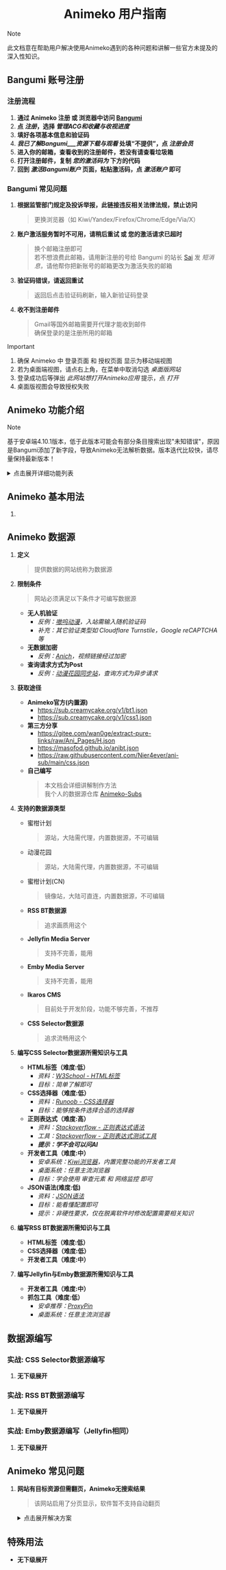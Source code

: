 <h1 align="center">Animeko 用户指南</h1>

> [!NOTE]
> 此文档意在帮助用户解决使用Animeko遇到的各种问题和讲解一些官方未提及的深入性知识。

## **Bangumi 账号注册**
### **注册流程**
1. **通过 Animeko 注册 或 浏览器中访问 [Bangumi](https://bgm.tv)**
2. **点 _注册_，选择 _管理ACG和收藏与收视进度_**
3. **填好各项基本信息和验证码**
4. **_我已了解Bangumi___资源下载与观看_ 处填“不提供”，点 _注册会员_**
5. **进入你的邮箱，查看收到的注册邮件，若没有请查看垃圾箱**
6. **打开注册邮件，复制 _您的激活码为_ 下方的代码**
7. **回到 _激活Bangumi账户_ 页面，粘贴激活码，点 _激活账户_ 即可**


### Bangumi 常见问题
1. **根据监管部门规定及投诉举报，此链接违反相关法律法规，禁止访问**
   > 更换浏览器（如 Kiwi/Yandex/Firefox/Chrome/Edge/Via/X）
2. **账户激活服务暂时不可用，请稍后重试 或 您的激活请求已超时**
   > 换个邮箱注册即可   
   > 若不想浪费此邮箱，请用新注册的号给 Bangumi 的站长 [Sai](https://bgm.tv/user/sai) 发 _短消息_，请他帮你把新账号的邮箱更改为激活失败的邮箱
3. **验证码错误，请返回重试**
   > 返回后点击验证码刷新，输入新验证码登录
4. **收不到注册邮件**
   > Gmail等国外邮箱需要开代理才能收到邮件   
   > 确保登录的是注册所用的邮箱

> [!IMPORTANT]
> 1. 确保 Animeko 中 登录页面 和 授权页面 显示为移动端视图   
> 2. 若为桌面端视图，请点右上角，在菜单中取消勾选 _桌面版网站_   
> 3. 登录成功后等弹出 _此网站想打开Animeko应用_ 提示，点 _打开_   
> 4. 桌面版视图会导致授权失败

## **Animeko 功能介绍**
> [!NOTE]
> 基于安卓端4.10.1版本，低于此版本可能会有部分条目搜索出现"未知错误"，原因是Bangumi添加了新字段，导致Animeko无法解析数据。版本迭代比较快，请尽量保持最新版本！
<details>
  <summary>点击展开详细功能列表</summary>

- **界面**
    - **语言**
        > 界面显示的语言
    - **初始页面**
        > 启动时的默认页面
    - **使用新版条目查询接口**
        > 第三方查询接口（可能数据不全）
    - **NSFW内容**
        > 是否显示里番（Bangumi新用户需等待4个月）
    - **列表滚动动画**
        > 若使用卡顿可关闭
    - **点亮模式**
        > 高亮显示已看剧集
- **主题与色彩**
    - **高对比度深色主题**
        > 适合AMOLED屏幕，较省电
    - **播放页始终使用深色主题**
        > 播放页无视全局主题设置
    - **条目详情页使用动态主题**
        > 根据条目封面主色调动态生成主题
- **播放器和弹幕过滤**
    - **竖屏模式显示全屏按钮**
        > 效果如功能描述
    - **启动正则弹幕过滤器**
        > 是否启用弹幕正则过滤
    - **弹幕正则过滤器管理**
        > 添加正则表达式过滤弹幕
    - **发送弹幕时自动暂停播放**
        > 效果如功能描述
    - **观看90%后自动标记看过**
        > 进度达90%后自动标记为已看并同步到 Bangumi 收藏
    - **选择数据源后自动关闭弹窗**
        > 选择数据源后自动关闭数据源选择界面
    - **旋转屏幕时自动全屏**
        > 部分系统可能需要取消锁定旋转
    - **自动连播**
        > 自动切换下一集
    - **播放失败时自动切换资源**
        > 切换当前数据源其它线路 或 其他数据源
    - **长按快进速度**
        > 设置长按快进倍速
- **数据源管理**
    - **数据源订阅**
        > 远程JSON配置拉取（每次启动软件会自动更新配置）   
        > 删除订阅后，来自该订阅的数据源会一起删除
    - **数据源列表**
        > 包含订阅源、自建源、内置数据源   
        > 长按`≡`拖动排序   
        > 删除来自订阅的数据源后，下次启动应用会自动从订阅恢复
    - **开始测试**
        > 测试数据源可用性（`×`表示可能需代理）
- **观看偏好**
    - **字幕语言**
        > 默认搜索所选字幕语言的资源   
        > 拖动`≡`排序，越靠前优先级越高
    - **分辨率**
        > 默认搜索所选分辨率的资源   
        > 拖动`≡`排序，越靠前优先级越高
    - **字幕组**
        > 默认搜索输入的字幕组的资源   
        > 支持正则表达式，多字幕组用逗号分隔，越靠前优先级越高
    - **优先选择数据源类型**
        > 可选 在线/BT/无偏好
    - **快速选择在线数据线**
        > 排序靠前数据源优先播放（推荐开启）
    - **最长等待时间**
        > 按偏好匹配资源的超时时间
    - **显示禁用的数据源**
        > 在数据源选择界面显示禁用的数据源
    - **隐藏无字幕资源**
        > 折叠 无字幕/未知字幕格式 的资源
    - **完结一年后隐藏单集BT资源**
        > 老资源可能没速度
    - **BT资源优先选择季度全集**
        > 整季的资源一般下载更快（推荐开启）
    - **自动启用上次临时启用的数据源**
        > 若选择了禁用的数据源，下次播放该番会自动选择该数据源
- **弹幕源**
    - **全球加速**
        > 仅推荐中国大陆外用户开启
    - **开始测试**
        > 测试弹幕服务器连接速度
- **代理**
    - **全局代理设置**
        > 影响 Bangumi 和 所有数据源   
        > 建议保持“禁用”或“系统代理”   
        > 错误的自定义代理会导致软件网络错误   
        > 自定义代理支持 Socks5 和 HTTP协议
- **BitTorrent**
    - **BT下载速度限制**
        > 建议无限制
    - **BT上传(做种)速度限制**
        > 流量用户拉到最低，WiFi用户尽量≥2MB/s，避免死种
    - **分享率限制**
        > 流量用户拉到最低，WiFi用户尽量≥2MB/s，避免死种
    - **计费网络限制上传**
        > 使用计费网络时可开启（限制上传速度为1KB/s）
    - **Peer过滤和屏蔽设置**
        > 在下载或上传数据时不与黑名单和被规则过滤的客户端连接   
        > 若不知道这是什么请不要修改
        - **过滤规则订阅**
        - **本地过滤规则**
        - **过滤IP地址**
        - **过滤客户端指纹**
        - **过滤客户端类型**
        - **IP黑名单设置**
- **软件更新**
    - **自动检查更新**
        > 推荐开启
    - **更新类型**
        > 推荐正式版 > 测试版 > 每日构建版
    - **应用内下载**
        > 推荐开启
    - **自动下载应用**
        > 推荐开启，版本迭代较快，老版本可能会有未知错误
- **日志**
    - **反馈日志**
        > 仅限反馈使用
    - **分享当日日志文件**
        > 推荐使用
    - **复制当日日志内容**
        > 移动端不推荐使用   
        > 日志内容较多，可能造成输入法卡死且复制的内容不全
- **关于**
    - **版本号**
        > 点击5次可开启调试模式
    - **更新说明**
        > 查看 [更新日志](https://github.com/open-ani/animeko/release)
    - **官网**
        > 访问 [Animeko官网](https:myani.org)
    - **反馈建议**
        > 访问 [Animeko仓库Issues页面](https://github.com/open-ani/animeko/issues)
    - **源代码**
        > 访问 [Animeko仓库主页](https://github.com/open-ani/animeko)
    - **开发者名单**
        > 查看 [所有开发者](https://github.com/open-ani/animeko/graphs/contributors)
    - **鸣谢**
        > 提供API的第三方：[Bangumi](https://bangumi.tv)，[弹弹Play](https://dandanplay.com)
    - **交流群**
        > 官方QQ群 和 Telegram群
- **调试模式**
    - **调试模式状态**
        > 不使用时请关闭，调试模式可能会造成卡顿
    - **显示所有剧集**
        > 显示SP、OP、ED等，目前仅少数在线源支持，谨慎启用
    - **计费网络信息**
        > 支持计费网络最小上传
        > 是否为计费网络
    - **进入新手向导**
    - **重置新手引导状态**
        > 重置后，下次启动软件会进入新手引导
    - **获取 Bangumi access token**
    - **获取 Ani access token**
    - **Crush**
</details>


## Animeko 基本用法
1. 


## **Animeko 数据源**
1. **定义**
    > 提供数据的网站统称为数据源

2. **限制条件**
    > 网站必须满足以下条件才可编写数据源
    - **无人机验证**
        - *反例：[嗷呜动漫](https://www.aowu.tv)，入站需输入随机验证码*   
        - *补充：其它验证类型如 Cloudflare Turnstile，Google reCAPTCHA等*
    - **无数据加密**
        - *反例：[Anich](https://anich.emmmm.eu.org)，视频链接经过加密*
    - **查询请求方式为Post**
        - *反例：[动漫花园同步站](https://dongmanhuayuan.myheartsite.com)，查询方式为异步请求*

3. **获取途径**
    - **Animeko官方(内置源)**
        - https://sub.creamycake.org/v1/bt1.json
        - https://sub.creamycake.org/v1/css1.json
    - **第三方分享**
        - https://gitee.com/wan0ge/extract-pure-links/raw/Ani_Pages/H.json
        - https://masofod.github.io/anibt.json
        - https://raw.githubusercontent.com/Nier4ever/ani-sub/main/css.json
    - **自己编写**
        > 本文档会详细讲解制作方法   
        > 我个人的数据源仓库 [Animeko-Subs](https://github.com/otakudesuwa/animeko-subs)

4. **支持的数据源类型**
    - 蜜柑计划
        > 源站，大陆需代理，内置数据源，不可编辑
    - 动漫花园
        > 源站，大陆需代理，内置数据源，不可编辑
    - 蜜柑计划(CN)
        > 镜像站，大陆可直连，内置数据源，不可编辑
    - **RSS BT数据源**
        > 追求画质用这个
    - **Jellyfin Media Server**
        > 支持不完善，能用
    - **Emby Media Server**
        > 支持不完善，能用
    - **Ikaros CMS**
        > 目前处于开发阶段，功能不够完善，不推荐
    - **CSS Selector数据源**
        > 追求流畅用这个

5. **编写CSS Selector数据源所需知识与工具**
    - **HTML标签（难度:低）**
        - *资料：[W3School - HTML标签](https://www.w3school.com.cn/tags/index.asp)*
        - *目标：简单了解即可*
    - **CSS选择器（难度:低）**
        - *资料：[Runoob - CSS选择器](https://www.runoob.com/cssref/css-selectors.html)*
        - *目标：能够按条件选择合适的选择器*
    - **正则表达式（难度:高）**
        - *资料：[Stackoverflow - 正则表达式语法](https://stackoverflow.org.cn/regexsucha)*
        - *工具：[Stackoverflow - 正则表达式测试工具](https://stackoverflow.org.cn/regex)*
        - ***提示：学不会可以问AI***
    - **开发者工具（难度:中）**
        - *安卓系统：[Kiwi浏览器](https://github.com/kiwibrowser/src.next/releases/latest)，内置完整功能的开发者工具*
        - *桌面系统：任意主流浏览器*
        - *目标：学会使用 审查元素 和 网络监控 即可*
    - **JSON语法(难度:低)**
        - *资料：[JSON语法](https://www.runoob.com/json/json-syntax.html)*
        - *目标：能看懂配置即可*
        - *提示：非硬性要求，仅在脱离软件时修改配置需要相关知识*

6. **编写RSS BT数据源所需知识与工具**
    - **HTML标签（难度:低）**
    - **CSS选择器（难度:低）**
    - **开发者工具（难度:中）**

7. **编写Jellyfin与Emby数据源所需知识与工具**
    - **开发者工具（难度:中）**
    - **抓包工具（难度:低）**
        - *安卓推荐：[ProxyPin](https://github.com/wanghongenpin/proxypin/releases/latest)*
        - *桌面系统：任意主流浏览器*


## **数据源编写**
### **实战: CSS Selector数据源编写**
1. **无下级展开**
### **实战: RSS BT数据源编写**
1. **无下级展开**
### **实战: Emby数据源编写（Jellyfin相同）**
1. **无下级展开**


## **Animeko 常见问题**
1. **网站有目标资源但需翻页，Animeko无搜索结果**
   > 该网站启用了分页显示，软件暂不支持自动翻页
   <details>
      <summary>点击展开解决方案</summary>
    
   - **解决方案：**
      1. *进入该数据源的编辑页面*
      2. *若不可编辑则点右上角菜单，选择 导出配置，新建Selector模板，进入新模板编辑页面，点右上角菜单，选择 从剪贴板导入配置*
      3. *复制搜索链接，将{keyword}替换为有多页搜索结果的关键词并用浏览器打开*
      4. *手动翻页，复制翻页后的链接，替换数据源编辑页的搜索链接，把搜索关键词替换为{keyword}*
      5. *一般链接末尾显示的数字是页码，search或keyword后的长字符串为关键词*
   - **示例：**
      1. *在girlgirllove中搜索"日常"*
      2. *网页里显示在第2页，软件内无结果*
      3. *仅需在搜索链接末尾加上"&page=2"即可*
      4. *暂无其它解决方法，请等开发者更新*
   </details>


## **特殊用法**
- **无下级展开**
